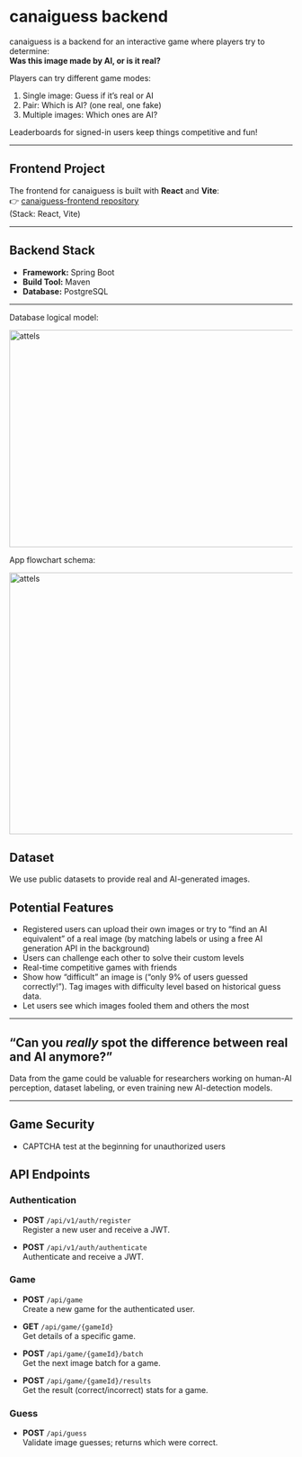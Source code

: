 # canaiguess backend

canaiguess is a backend for an interactive game where players try to determine:  
**Was this image made by AI, or is it real?**

Players can try different game modes:
1. Single image: Guess if it’s real or AI
2. Pair: Which is AI? (one real, one fake)
3. Multiple images: Which ones are AI?

Leaderboards for signed-in users keep things competitive and fun!

---

## **Frontend Project**

The frontend for canaiguess is built with **React** and **Vite**:  
👉 [canaiguess-frontend repository](https://github.com/JavaBootcampJuly2025/canaiguess-frontend)  
(Stack: React, Vite)

---

## **Backend Stack**

- **Framework:** Spring Boot
- **Build Tool:** Maven
- **Database:** PostgreSQL

---

Database logical model:

<img width="744" height="386" alt="attels" src="https://github.com/user-attachments/assets/e0064cbd-64be-4a02-addd-730138dfea0b" />

App flowchart schema:

<img width="1180" height="465" alt="attels" src="https://github.com/user-attachments/assets/211fff08-5cf4-4fb0-9a70-552ebc0ca02b" />

## Dataset

We use public datasets to provide real and AI-generated images.

## **Potential Features**

- Registered users can upload their own images or try to “find an AI equivalent” of a real image (by matching labels or using a free AI generation API in the background)
- Users can challenge each other to solve their custom levels
- Real-time competitive games with friends
- Show how “difficult” an image is (“only 9% of users guessed correctly!”). Tag images with difficulty level based on historical guess data.
- Let users see which images fooled them and others the most

---

## **“Can you _really_ spot the difference between real and AI anymore?”**

Data from the game could be valuable for researchers working on human-AI perception, dataset labeling, or even training new AI-detection models.

---

## **Game Security**

- CAPTCHA test at the beginning for unauthorized users

<!-- START API DOCS -->

## API Endpoints

### Authentication

- **POST** `/api/v1/auth/register`  
  Register a new user and receive a JWT.

- **POST** `/api/v1/auth/authenticate`  
  Authenticate and receive a JWT.

### Game

- **POST** `/api/game`  
  Create a new game for the authenticated user.

- **GET** `/api/game/{gameId}`  
  Get details of a specific game.

- **POST** `/api/game/{gameId}/batch`  
  Get the next image batch for a game.

- **POST** `/api/game/{gameId}/results`  
  Get the result (correct/incorrect) stats for a game.

### Guess

- **POST** `/api/guess`  
  Validate image guesses; returns which were correct.

<!-- END API DOCS -->
